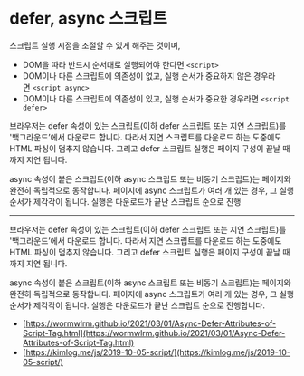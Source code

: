 # defer, async 스크립트

스크립트 실행 시점을 조절할 수 있게 해주는 것이며,

- DOM을 따라 반드시 순서대로 실행되어야 한다면 `<script>`
- DOM이나 다른 스크립트에 의존성이 없고, 실행 순서가 중요하지 않은 경우라면 `<script async>`
- DOM이나 다른 스크립트에 의존성이 있고, 실행 순서가 중요한 경우라면 `<script defer>`

브라우저는 defer 속성이 있는 스크립트(이하 defer 스크립트 또는 지연 스크립트)를 '백그라운드’에서 다운로드 합니다. 따라서 지연 스크립트를 다운로드 하는 도중에도 HTML 파싱이 멈추지 않습니다. 그리고 defer 스크립트 실행은 페이지 구성이 끝날 때까지 지연 됩니다.

async 속성이 붙은 스크립트(이하 async 스크립트 또는 비동기 스크립트)는 페이지와 완전히 독립적으로 동작합니다. 페이지에 async 스크립트가 여러 개 있는 경우, 그 실행 순서가 제각각이 됩니다. 실행은 다운로드가 끝난 스크립트 순으로 진행

----

브라우저는 defer 속성이 있는 스크립트(이하 defer 스크립트 또는 지연 스크립트)를 '백그라운드’에서 다운로드 합니다. 따라서 지연 스크립트를 다운로드 하는 도중에도 HTML 파싱이 멈추지 않습니다. 그리고 defer 스크립트 실행은 페이지 구성이 끝날 때까지 지연 됩니다.

async 속성이 붙은 스크립트(이하 async 스크립트 또는 비동기 스크립트)는 페이지와 완전히 독립적으로 동작합니다. 페이지에 async 스크립트가 여러 개 있는 경우, 그 실행 순서가 제각각이 됩니다. 실행은 다운로드가 끝난 스크립트 순으로 진행합니다.

- [https://wormwlrm.github.io/2021/03/01/Async-Defer-Attributes-of-Script-Tag.html](https://wormwlrm.github.io/2021/03/01/Async-Defer-Attributes-of-Script-Tag.html)
- [https://kimlog.me/js/2019-10-05-script/](https://kimlog.me/js/2019-10-05-script/)